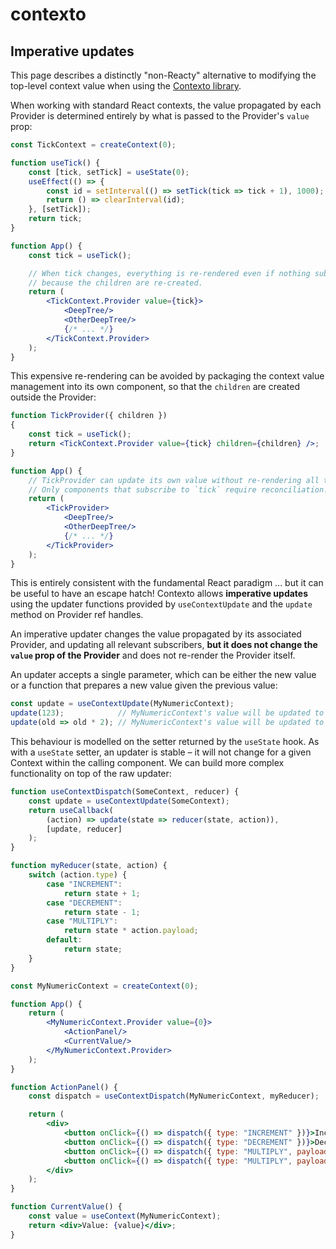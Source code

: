 contexto
========

## Imperative updates

This page describes a distinctly "non-Reacty" alternative to modifying the top-level context value
when using the [Contexto library](.).


When working with standard React contexts, the value propagated by each Provider is determined
entirely by what is passed to the Provider's `value` prop:

```jsx
const TickContext = createContext(0);

function useTick() {
    const [tick, setTick] = useState(0);
    useEffect(() => {
        const id = setInterval(() => setTick(tick => tick + 1), 1000);
        return () => clearInterval(id);
    }, [setTick]);
    return tick;
}

function App() {
    const tick = useTick();

    // When tick changes, everything is re-rendered even if nothing subscribes to `tick`,
    // because the children are re-created.
    return (
        <TickContext.Provider value={tick}>
            <DeepTree/>
            <OtherDeepTree/>
            {/* ... */}
        </TickContext.Provider>
    );
}
```

This expensive re-rendering can be avoided by packaging the context value management into
its own component, so that the `children` are created outside the Provider:

```jsx
function TickProvider({ children })
{
    const tick = useTick();
    return <TickContext.Provider value={tick} children={children} />;
}

function App() {
    // TickProvider can update its own value without re-rendering all the children.
    // Only components that subscribe to `tick` require reconciliation.
    return (
        <TickProvider>
            <DeepTree/>
            <OtherDeepTree/>
            {/* ... */}
        </TickProvider>
    );
}
```

This is entirely consistent with the fundamental React paradigm ... but it can be useful
to have an escape hatch! Contexto allows **imperative updates** using the updater functions
provided by `useContextUpdate` and the `update` method on Provider ref handles.

An imperative updater changes the value propagated by its associated Provider, and updating
all relevant subscribers, **but it does not change the `value` prop of the Provider**
and does not re-render the Provider itself.

An updater accepts a single parameter, which can be either the new value or a function
that prepares a new value given the previous value:

```jsx
const update = useContextUpdate(MyNumericContext);
update(123);            // MyNumericContext's value will be updated to 123
update(old => old * 2); // MyNumericContext's value will be updated to 246
```

This behaviour is modelled on the setter returned by the `useState` hook.
As with a `useState` setter, an updater is stable – it will not change for a
given Context within the calling component. We can build more complex functionality
on top of the raw updater:

```jsx
function useContextDispatch(SomeContext, reducer) {
    const update = useContextUpdate(SomeContext);
    return useCallback(
        (action) => update(state => reducer(state, action)),
        [update, reducer]
    );
}

function myReducer(state, action) {
    switch (action.type) {
        case "INCREMENT":
            return state + 1;
        case "DECREMENT":
            return state - 1;
        case "MULTIPLY":
            return state * action.payload;
        default:
            return state;
    }
}

const MyNumericContext = createContext(0);

function App() {
    return (
        <MyNumericContext.Provider value={0}>
            <ActionPanel/>
            <CurrentValue/>
        </MyNumericContext.Provider>
    );
}

function ActionPanel() {
    const dispatch = useContextDispatch(MyNumericContext, myReducer);

    return (
        <div>
            <button onClick={() => dispatch({ type: "INCREMENT" })}>Increment</button>
            <button onClick={() => dispatch({ type: "DECREMENT" })}>Decrement</button>
            <button onClick={() => dispatch({ type: "MULTIPLY", payload: 2 })}>Double</button>
            <button onClick={() => dispatch({ type: "MULTIPLY", payload: -1 })}>Negate</button>
        </div>
    );
}

function CurrentValue() {
    const value = useContext(MyNumericContext);
    return <div>Value: {value}</div>;
}
```
